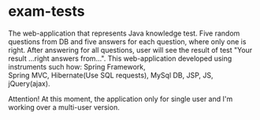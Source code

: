 exam-tests
==========
The web-application that represents Java knowledge test.
Five random questions from DB and five answers for each question, where only one is right. 
After answering for all questions, user will see the result of test "Your result ...right answers from...".
This web-application developed using instruments such how: Spring Framework,  
Spring MVC, Hibernate(Use SQL requests), MySql DB, JSP, JS, jQuery(ajax).

Attention! At this moment, the application only for single user and I'm working over a multi-user version. 
